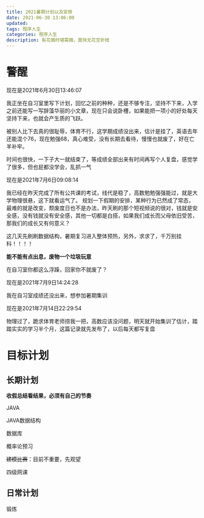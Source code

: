 ```yaml
---
title: 2021暑期计划以及安排
date: 2021-06-30 13:06:00
updated:
tags: 程序人生
categories: 程序人生
description: 有花摘时堪需摘，莫待无花空折枝
---
```




# 警醒

现在是2021年6月30日13:46:07

我正坐在自习室里写下计划，回忆之前的种种，还是不够专注，坚持不下来，入学之前还能写一写辞藻华丽的小文章，现在只会说卧槽，如果能把一项小的好处每天坚持下来，也就会产生质的飞跃。

被别人比下去真的很耻辱，体育不行，这学期成绩没出来，估计是挂了，英语去年还能混个76，现在勉强68，真心难受，没有长期去看待，慢慢也就废了，好在亡羊补牢。

时间也很快，一下子大一就结束了，等成绩全部出来有时间再写个人复盘，感觉学了很多，但也屁都没学会，乱抓一气

现在是2021年7月6日09:08:14

我已经在昨天完成了所有公共课的考试，线代是稳了，高数勉勉强强能过，就是大学物理很悬，这下就看运气了。
规划一下假期的安排，某种行为已然成了常态，最难的就是改变，颓废度日也不是办法，昨天刷的那个短视频说的很对，钱就是安全感，没有钱就没有安全感，其他一切都是白搭，如果我们成长而父母依旧受苦，那我们的成长又有何意义？

这几天先刷刷数据结构，暑期复习进入整体预热，另外，求求了，千万别挂科！！！！

**能不能有点出息，废物一个垃圾玩意**

在自习室你都这么浮躁，回家你不就废了？

现在是2021年7月9日14:24:28

我在自习室成绩还没出来，想参加暑期集训

现在是2021年7月14日22:29:54

物理过了，跪求体育老师捞我一把，高数应该没问题，明天就开始集训了估计，踏踏实实的学习半个月，这篇记录就先发布了，以后每天都写复盘

# 目标计划

## 长期计划

**收假总结看结果，必须有自己的节奏**

JAVA

JAVA数据结构

数据库

概率论预习

~~建模比赛~~：目前不重要，先观望

四级网课

## 日常计划

锻炼
